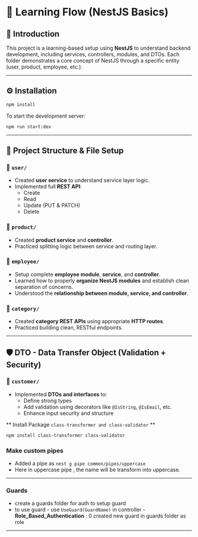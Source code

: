 # 🧠 Learning Flow (NestJS Basics)

## 📘 Introduction
This project is a learning-based setup using **NestJS** to understand backend development, including services, controllers, modules, and DTOs. Each folder demonstrates a core concept of NestJS through a specific entity (user, product, employee, etc.).

---

## ⚙️ Installation

```bash
npm install
```

To start the development server:

```bash
npm run start:dev
```

---

## 📁 Project Structure & File Setup

### 🔹 `user/`
- Created **user service** to understand service layer logic.
- Implemented full **REST API**:
  - Create
  - Read
  - Update (PUT & PATCH)
  - Delete

### 🔹 `product/`
- Created **product service** and **controller**.
- Practiced splitting logic between service and routing layer.

### 🔹 `employee/`
- Setup complete **employee module**, **service**, and **controller**.
- Learned how to properly **organize NestJS modules** and establish clean separation of concerns.
- Understood the **relationship between module, service, and controller**.

### 🔹 `category/`
- Created **category REST APIs** using appropriate **HTTP routes**.
- Practiced building clean, RESTful endpoints.

---

## 🛡️ DTO - Data Transfer Object (Validation + Security)

### 🔸 `customer/`
- Implemented **DTOs and interfaces** to:
  - Define strong types
  - Add validation using decorators like `@IsString`, `@IsEmail`, etc.
  - Enhance input security and structure

** Install Package ``` class-transformer and class-validator ``` **

```bash
npm install class-transformer class-validator

 ```  
 ### Make custom pipes 
 - Added a pipe as `` nest g pipe common/pipes/uppercase ``
 - Here in uppercase pipe , the name will be transform into uppercase.
---
### Guards
- create a guards folder for auth to setup guard 
- to use guard - use ``` UseGuard(GuardName) ``` in controller 
-**Role_Based_Authentication** : 0 created new guard in guards folder as role
---

